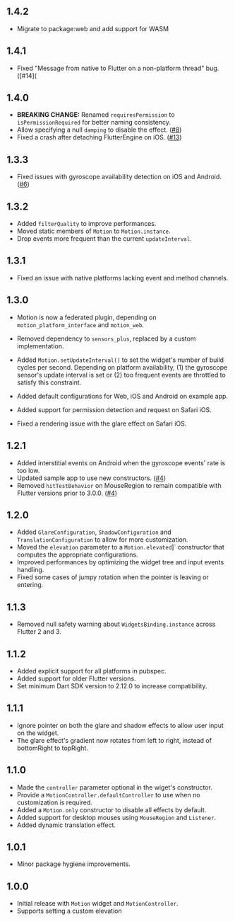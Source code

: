 ## 1.4.2

* Migrate to package:web and add support for WASM

## 1.4.1

* Fixed "Message from native to Flutter on a non-platform thread" bug. ([#14](

## 1.4.0

* **BREAKING CHANGE:** Renamed `requiresPermission` to `isPermissionRequired` for better naming consistency.
* Allow specifying a null `damping` to disable the effect. ([#8](https://github.com/mrcendre/motion/issues/8))
* Fixed a crash after detaching FlutterEngine on iOS. ([#13](https://github.com/mrcendre/motion/issues/13))

## 1.3.3

* Fixed issues with gyroscope availability detection on iOS and Android. ([#6](https://github.com/mrcendre/motion/pull/6))

## 1.3.2

* Added `filterQuality` to improve performances.
* Moved static members of `Motion` to `Motion.instance`.
* Drop events more frequent than the current `updateInterval`.

## 1.3.1

* Fixed an issue with native platforms lacking event and method channels. 

## 1.3.0

* Motion is now a federated plugin, depending on `motion_platform_interface` and `motion_web`.

* Removed dependency to `sensors_plus`, replaced by a custom implementation.
* Added `Motion.setUpdateInterval()` to set the widget's number of build cycles per second. Depending on platform availability, (1) the gyroscope sensor's update interval is set or (2) too frequent events are throttled to satisfy this constraint.
* Added default configurations for Web, iOS and Android on example app.
* Added support for permission detection and request on Safari iOS.
* Fixed a rendering issue with the glare effect on Safari iOS.

## 1.2.1

* Added interstitial events on Android when the gyroscope events' rate is too low.
* Updated sample app to use new constructors. ([#4](https://github.com/mrcendre/motion/pull/4))
* Removed `hitTestBehavior` on MouseRegion to remain compatible with Flutter versions prior to 3.0.0. ([#4](https://github.com/mrcendre/motion/pull/4))

## 1.2.0

* Added `GlareConfiguration`, `ShadowConfiguration` and `TranslationConfiguration` to allow for more customization.
* Moved the `elevation` parameter to a `Motion.elevated`]` constructor that computes the appropriate configurations.
* Improved performances by optimizing the widget tree and input events handling.
* Fixed some cases of jumpy rotation when the pointer is leaving or entering.

## 1.1.3

* Removed null safety warning about `WidgetsBinding.instance` across Flutter 2 and 3.

## 1.1.2

* Added explicit support for all platforms in pubspec.
* Added support for older Flutter versions.
* Set minimum Dart SDK version to 2.12.0 to increase compatibility.

## 1.1.1

* Ignore pointer on both the glare and shadow effects to allow user input on the widget.
* The glare effect's gradient now rotates from left to right, instead of bottomRight to topRight.

## 1.1.0

* Made the `controller` parameter optional in the wiget's constructor.
* Provide a `MotionController.defaultController` to use when no customization is required.
* Added a `Motion.only` constructor to disable all effects by default.
* Added support for desktop mouses using `MouseRegion` and `Listener`.
* Added dynamic translation effect.

## 1.0.1

* Minor package hygiene improvements.

## 1.0.0

* Initial release with `Motion` widget and `MotionController`.
* Supports setting a custom elevation
